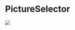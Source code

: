 # PictureSelector

[![](https://jitpack.io/v/muyishuangfeng/PictureSelector.svg)](https://jitpack.io/#muyishuangfeng/PictureSelector)
